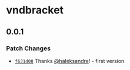 # vndbracket

## 0.0.1

### Patch Changes

- [`f631d08`](https://github.com/haleksandre/test-tauri/commit/f631d08ed344dd0280e0fb2e1e97ee6e99013c3b) Thanks [@haleksandre](https://github.com/haleksandre)! - first version
